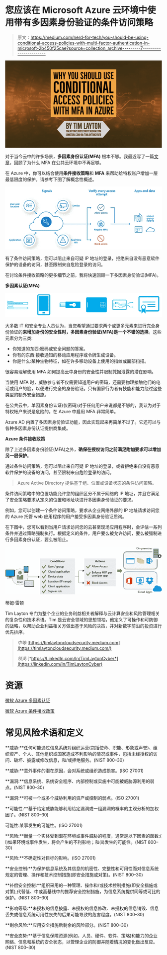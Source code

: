 # 您应该在 Microsoft Azure 云环境中使用带有多因素身份验证的条件访问策略

> 原文：<https://medium.com/nerd-for-tech/you-should-be-using-conditional-access-policies-with-multi-factor-authentication-in-microsoft-2b450f25cae?source=collection_archive---------7----------------------->

![](img/ddc1d70a936bc22794690cf20db197b9.png)

对于当今云中的许多场景，**多因素身份认证(MFA)** 根本不够。我最近写了一篇[文章](https://timlaytoncloudsecurity.medium.com/multi-factor-authentication-mfa-isnt-enough-any-more-in-cloud-environments-9fe2bd292ae2)，回顾了为什么 MFA 在公共云环境中不再足够。

在 Azure 中，你可以结合使用**条件接收策略**和 **MFA** 来帮助给特权账户增加一层最低限度的保护。请参考下图了解概念性概述。

![](img/daef6108e2a38d5af1309cbaaf6965c6.png)

有了条件访问策略，您可以阻止来自可疑 IP 地址的登录，拒绝来自没有恶意软件保护的设备的访问，甚至限制来自危险登录的访问。

在讨论条件接收策略的更多细节之前，我将快速回顾一下多因素身份验证(MFA)。

**多因素认证(MFA)**

![](img/19bb038f3bc8b63c4fd721f7fab772be.png)

大多数 IT 和安全专业人员认为，当您希望通过要求两个或更多元素来进行完全身份验证的**来增加身份的安全性时，多因素身份验证(MFA)是一个不错的选择**。这些元素分为三类:

*   你知道的东西:密码或安全问题的答案。
*   你有的东西:接收通知的移动应用程序或令牌生成设备。
*   你是什么:某种生物特征，如在许多移动设备上使用的指纹或面部扫描。

很容易理解使用 MFA 如何提高云中身份的安全性并限制凭据泄露的潜在影响。

当使用 MFA 时，威胁参与者不仅需要知道用户的密码，还需要物理接触他们的电话或用户的脸，以便进行完全的身份验证。只有国家行为者有技能和能力绕过这些类型的额外安全措施。

在公共云中，单因素身份认证(仅密码)对于任何用户来说都是不够的，我认为对于特权帐户来说是危险的。在 Azure 中启用 MFA 非常简单。

Azure AD 内置了多因素身份验证功能，因此实现起来再简单不过了。它还可以与各种多因素身份认证提供商集成。

**Azure 条件接收政策**

除了上述多因素身份验证(MFA)之外，**确保在授权访问之前满足附加要求可以增加另一层保护**。

通过条件访问策略，您可以阻止来自可疑 IP 地址的登录，或者拒绝来自没有恶意软件保护的设备的访问，甚至限制来自危险登录的访问。

> Azure Active Directory 提供基于组、位置或设备状态的条件访问策略。

条件访问策略中的位置功能允许您的组织区分不属于网络的 IP 地址，并且它满足了安全策略要求从定义的位置和地址块进行多因素身份验证的要求。

例如，您可以创建一个条件访问策略，要求从企业网络外部的 IP 地址请求访问您的 Azure 托管 web 应用程序的用户接受多因素身份验证质询。

在下图中，您可以看到当用户请求访问您的云甚至现场应用程序时，会评估一系列条件并通过策略强制执行。根据定义的条件，用户要么被允许访问，要么被强制进行多因素身份认证，要么被阻止。

![](img/37729d002fe0ee44d59491c949a71e5a.png)

蒂姆·雷顿

Tim Layton 专门为整个企业的业务利益相关者解释与云计算安全和风险管理相关的复杂性和技术术语。Tim 是云安全领域的思想领袖，他定义了可操作和可防御的战略，以帮助企业利益相关方做出基于风险的决策，并对新数字前沿的投资进行优先排序。

> *中等:*[https://timlaytoncloudsecurity.medium.com](https://timlaytoncloudsecurity.medium.com/)
> 
> *领英:*[*https://LinkedIn.com/In/TimLaytonCyber*](https://linkedin.com/In/TimLaytonCyber)

# **资源**

[微软 Azure 多因素认证](https://docs.microsoft.com/en-us/azure/active-directory/authentication/concept-mfa-howitworks)

[微软 Azure 条件接收政策](https://docs.microsoft.com/en-us/azure/active-directory/conditional-access/overview)

# 常见风险术语和定义

**威胁:**任何可能通过信息系统对组织运营(包括使命、职能、形象或声誉)、组织资产、个人、其他组织或国家造成不利影响的情况或事件，包括未经授权的访问、破坏、披露或修改信息，和/或拒绝服务。(NIST 800–30)

**威胁:**意外事件的潜在原因，会对系统或组织造成损害。(ISO 27001)

**漏洞:**信息系统、系统安全程序、内部控制或实施中可能被威胁源利用的弱点。(NIST 800–30)

**漏洞:**可被一个或多个威胁利用的资产或控制的弱点。(ISO 27001)

**可能性:**基于给定威胁能够利用给定漏洞或一组漏洞的概率的主观分析的加权因子。(NIST 800–30)

可能性:某事发生的可能性。(ISO 27001)

**风险:**衡量一个实体受到潜在环境或事件威胁的程度，通常是以下因素的函数:( I)如果环境或事件发生，将会产生的不利影响；和(ii)发生的可能性。(NIST 800–30)

**风险:**不确定性对目标的影响。(ISO 27001)

**安全控制:**为保护信息系统及其信息的机密性、完整性和可用性而对信息系统规定的管理、操作和技术控制措施(即安全措施或对策)。(NIST 800–30)

**补偿安全控制:**组织采用的一种管理、操作和/或技术控制措施(即安全措施或对策),代替低、中或高基线中的推荐安全控制措施，为信息系统提供同等或可比的保护。(NIST 800–30)

**影响等级:**未授权的信息披露、未授权的信息修改、未授权的信息销毁、信息丢失或信息系统可用性丧失的后果可能导致的危害程度。(NIST 800–30)

**剩余风险:**应用安全措施后剩余的风险部分。(NIST 800–30)

**安全态势:**基于信息保障资源(例如，人员、硬件、软件、策略)和能力的企业网络、信息和系统的安全状态，以管理企业的防御并随着情况的变化做出反应。(NIST 800–30)